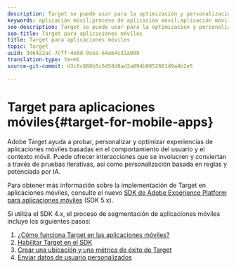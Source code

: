 ```yaml
---
description: Target se puede usar para la optimización y personalización de aplicaciones móviles.
keywords: aplicación móvil;proceso de aplicación móvil;aplicación móvil de target;ubicaciones de target móvil; métricas de éxito de aplicaciones móviles
seo-description: Target se puede usar para la optimización y personalización de aplicaciones móviles.
seo-title: Target para aplicaciones móviles
title: Target para aplicaciones móviles
topic: Target
uuid: 3d6422ac-7cff-4e0d-9cea-64a64cd1a098
translation-type: tm+mt
source-git-commit: d3c0c888b5c6458d8ad2a894b0852681d9a4b2e5

---
```



# Target para aplicaciones móviles{#target-for-mobile-apps}

Adobe Target ayuda a probar, personalizar y optimizar experiencias de aplicaciones móviles basadas en el comportamiento del usuario y el contexto móvil. Puede ofrecer interacciones que se involucren y conviertan a través de pruebas iterativas, así como personalización basada en reglas y potenciada por IA.

Para obtener más información sobre la implementación de Target en aplicaciones móviles, consulte el nuevo [SDK de Adobe Experience Platform para aplicaciones móviles](https://aep-sdks.gitbook.io/docs/using-mobile-extensions/adobe-target) (SDK 5.x).

Si utiliza el SDK 4.x, el proceso de segmentación de aplicaciones móviles incluye los siguientes pasos:

1. [¿Cómo funciona Target en las aplicaciones móviles?](/help/c-target-mobile-app/mobile-how-target-works-mobile-apps.md)
1. [Habilitar Target en el SDK](/help/c-target-mobile-app/mobile-enable-target-in-sdk.md)
1. [Crear una ubicación y una métrica de éxito de Target](/help/c-target-mobile-app/mobile-create-location-and-metric.md)
1. [Enviar datos de usuario personalizados](/help/c-target-mobile-app/mobile-custom-user-data.md)